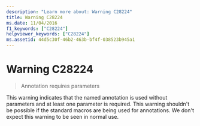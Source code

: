 ```yaml
---
description: "Learn more about: Warning C28224"
title: Warning C28224
ms.date: 11/04/2016
f1_keywords: ["C28224"]
helpviewer_keywords: ["C28224"]
ms.assetid: 44d5c30f-46b2-463b-bf4f-038523b945a1
---
```

# Warning C28224

> Annotation requires parameters

This warning indicates that the named annotation is used without parameters and at least one parameter is required. This warning shouldn't be possible if the standard macros are being used for annotations. We don't expect this warning to be seen in normal use.
